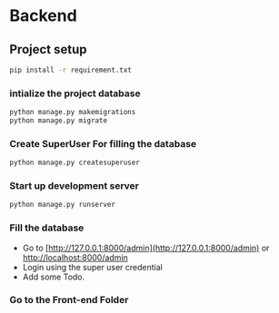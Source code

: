 # Backend

## Project setup

```bash
pip install -r requirement.txt
```

### intialize the project database

```bash
python manage.py makemigrations
python manage.py migrate
```

### Create SuperUser For filling the database

```bash
python manage.py createsuperuser
```

### Start up development server

```bash
python manage.py runserver
```

### Fill the database

- Go to [http://127.0.0.1:8000/admin](http://127.0.0.1:8000/admin) or [http://localhost:8000/admin](http://localhost:8000/admin)
- Login using the super user credential
- Add some Todo.

### Go to the Front-end Folder
